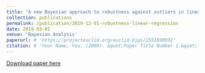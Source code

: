 ```yaml
---
title: "A new Bayesian approach to robustness against outliers in linear regression"
collection: publications
permalink: /publication/2019-12-01-robustness-linear-regression
date: 2019-03-01
venue: 'Bayesian Analysis'
paperurl: # 'https://projecteuclid.org/euclid.bjps/1551690032'
citation: # 'Your Name, You. (2009). &quot;Paper Title Number 1.&quot; <i>Journal 1</i>. 1(1).'
---
```


[Download paper here](https://projecteuclid.org/euclid.ba/1558598428)


